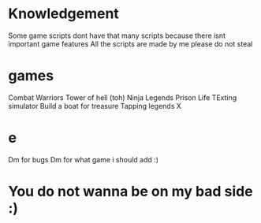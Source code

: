 # Knowledgement
Some game scripts dont have that many scripts because there isnt important game features
All the scripts are made by me please do not steal

# games
Combat Warriors
Tower of hell (toh)
Ninja Legends
Prison Life
TExting simulator
Build a boat for treasure
Tapping legends X

# e
Dm for bugs
Dm for what game i should add :)

# You do not wanna be on my bad side :)
